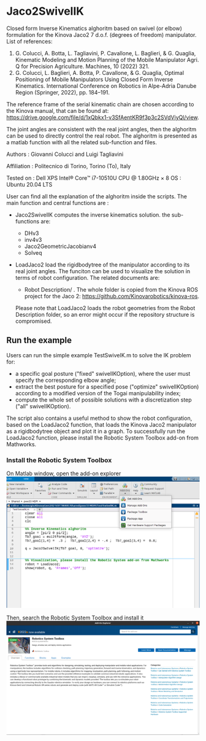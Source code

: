 # Jaco2SwivelIK
Closed form Inverse Kinematics alghoritm based on swivel (or elbow) formulation for the Kinova Jaco2 7 d.o.f. (degrees of freedom) manipulator.
List of references:
1. G. Colucci, A. Botta, L. Tagliavini, P. Cavallone, L. Baglieri, & G. Quaglia, Kinematic Modeling and Motion Planning of the Mobile Manipulator Agri. Q for Precision Agriculture. Machines, 10 (2022) 321.
2. G. Colucci, L. Baglieri, A. Botta, P. Cavallone, & G. Quaglia, Optimal Positioning of Mobile Manipulators Using Closed Form Inverse Kinematics. International Conference on Robotics in Alpe-Adria Danube Region (Springer, 2022), pp. 184–191.

The reference frame of the serial kinematic chain are chosen according to the Kinova manual, that can be found at:
https://drive.google.com/file/d/1xQbkx1-v3SfAentKR9f3p3c2SVdViyQl/view.

The joint angles are consistent with the real joint angles, then the alghoritm can be used to directly control the real robot.
The alghoritm is presented as a matlab function with all the related sub-function and files.

Authors : Giovanni Colucci and Luigi Tagliavini

Affiliation : Politecnico di Torino, Torino (To), Italy

Tested on : Dell XPS Intel® Core™ i7-10510U CPU @ 1.80GHz × 8 
OS : Ubuntu 20.04 LTS

User can find all the explanation of the alghoritm inside the scripts. The main function and central functions are :

- Jaco2SwivelIK computes the inverse kinematics solution. the sub-functions are:
  - DHv3
  - inv4v3
  - Jaco2GeometricJacobianv4
  - Solveq 
- LoadJaco2 load the rigidbodytree of the manipulator according to its real joint angles. The funciton can be used to visualize the solution in terms of robot configuration. The related documents are:
  - Robot Description/ . The whole folder is copied from the Kinova ROS project for the Jaco 2: https://github.com/Kinovarobotics/kinova-ros.
 
  Please note that LoadJaco2 loads the robot geometries from the Robot Description folder, so an error might occur if the repository structure is compromised.
  
## Run the example

Users can run the simple example TestSwiveIK.m to solve the IK problem for:
- a specific goal posture ("fixed" swivelIKOption), where the user must specify the corresponding elbow angle;
- extract the best posture for a specified pose ("optimize" swivelIKOption) according to a modified version of the Togai manipulability index;
- compute the whole set of possible solutions with a discretization step ("all" swivelIKOption). 

The script also contains a useful method to show the robot configuration, based on the LoadJaco2 function, that loads the Kinova Jaco2 manipulator as a rigidbodytree object and plot it in a graph. To successfully run the LoadJaco2 function, please install the Robotic System Toolbox add-on from Mathworks.

### Install the Robotic System Toolbox

On Matlab window, open the add-on explorer
![Install1](/Images/InstallAddOn.png)

Then, search the Robotic System Toolbox and install it
![Install1](/Images/RST.png)

